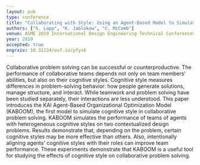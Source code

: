 ```yaml
---
layout: pub
type: conference
title: "Collaborating with Style: Using an Agent-Based Model to Simulate Cognitive Style Diversity in Problem Solving Teams"
authors: ["S. Lapp", "K. Jablokow", "C. McComb"]
venue: ASME 2019 International Design Engineering Technical Conferences and Computers and Information in Engineering Conference
year: 2019
accepted: true
engrxiv: 10.31224/osf.io/pfys6
---
```

Collaborative problem solving can be successful or counterproductive. The performance of collaborative teams depends not only on team members' abilities, but also on their cognitive styles. Cognitive style measures differences in problem-solving behavior: how people generate solutions, manage structure, and interact. While teamwork and problem solving have been studied separately, their interactions are less understood. This paper introduces the KAI Agent-Based Organizational Optimization Model (KABOOM), the first model to simulate cognitive style in collaborative problem solving. KABOOM simulates the performance of teams of agents with heterogeneous cognitive styles on two contextualized design problems. Results demonstrate that, depending on the problem, certain cognitive styles may be more effective than others. Also, intentionally aligning agents' cognitive styles with their roles can improve team performance. These experiments demonstrate that KABOOM is a useful tool for studying the effects of cognitive style on collaborative problem solving.  
